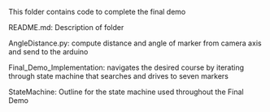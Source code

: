 This folder contains code to complete the final demo

README.md: Description of folder

AngleDistance.py: compute distance and angle of marker from camera axis and send to the arduino

Final_Demo_Implementation: navigates the desired course by iterating through state machine that searches and drives to seven markers

StateMachine: Outline for the state machine used throughout the Final Demo